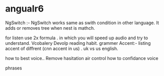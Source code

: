 # angualr6
NgSwitch :- NgSwitch works same as swith condition  in other language. It adds or removes tree when nest is mathch. 

for listen use 2x formula . in which you will speed up audio and try to understand.
Vcobalery
Devolp reading habit.
grammer
Accent:- listing accent of diffrent (cnn accent in us) . uk vs us english.

how to best voice..
Remove hasitation
air control
how to confidance voice

phrases


